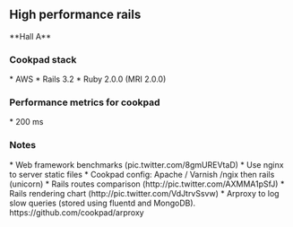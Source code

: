 <h2>High performance rails</h2>
**Hall A**

<h3>Cookpad stack</h3>
* AWS
* Rails 3.2
* Ruby 2.0.0 (MRI 2.0.0)

<h3>Performance metrics for cookpad</h3>
* 200 ms

<h3>Notes</h3>
* Web framework benchmarks (pic.twitter.com/8gmUREVtaD)
* Use nginx to server static files
* Cookpad config: Apache / Varnish /ngix then rails (unicorn)
* Rails routes comparison (http://pic.twitter.com/AXMMA1pSfJ)
* Rails rendering chart (http://pic.twitter.com/VdJtrvSsvw)
* Arproxy to log slow queries (stored using fluentd and MongoDB). https://github.com/cookpad/arproxy

